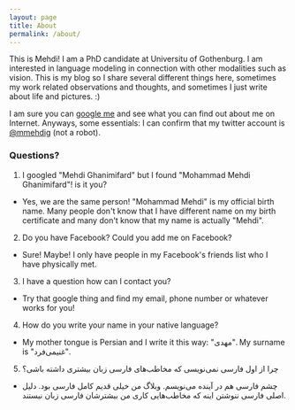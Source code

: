 ```yaml
---
layout: page
title: About
permalink: /about/
---
```


This is Mehdi! I am a PhD candidate at Universitu of Gothenburg. I am interested in language modeling in connection with other modalities such as vision. This is my blog so I share several different things here, sometimes my work related observations and thoughts, and sometimes I just write about life and pictures. :)

I am sure you can [google me](https://www.google.com/webhp?q=Mehdi+Ghanimifard) and see what you can find out about me on Internet. Anyways, some essentials: I can confirm that my twitter account is [@mmehdig](https://twitter.com/mmehdig) (not a robot). 

### Questions?

1. I googled "Mehdi Ghanimifard" but I found "Mohammad Mehdi Ghanimifard"! is it you?
- Yes, we are the same person! "Mohammad Mehdi" is my official birth name. Many people don't know that I have different name on my birth certificate and many don't know that my name is actually "Mehdi".
2. Do you have Facebook? Could you add me on Facebook?
- Sure! Maybe! I only have people in my Facebook's friends list who I have physically met.
3. I have a question how can I contact you?
- Try that google thing and find my email, phone number or whatever works for you!
4. How do you write your name in your native language?
- My mother tongue is Persian and I write it this way: "مهدی". My surname is "غنیمی‌فرد".
5. چرا از اول فارسی نمی‌نویسی که مخاطب‌های فارسی زبان بیشتری داشته باشی؟
- چشم فارسی هم در آینده می‌نویسم. وبلاگ من خیلی قدیم کامل فارسی بود.
دلیل اصلی فارسی ننوشتن اینه که مخاطب‌هایی کاری من بیشترشان فارسی زبان نیستند.
